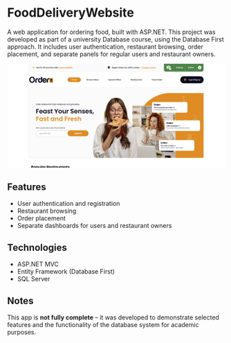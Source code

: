 # FoodDeliveryWebsite
A web application for ordering food, built with ASP.NET. This project was developed as part of a university Database course, using the Database First approach. It includes user authentication, restaurant browsing, order placement, and separate panels for regular users and restaurant owners.

![Strona główna](screenshot.png)

## Features

- User authentication and registration  
- Restaurant browsing  
- Order placement  
- Separate dashboards for users and restaurant owners

## Technologies

- ASP.NET MVC  
- Entity Framework (Database First)  
- SQL Server

## Notes

This app is **not fully complete** – it was developed to demonstrate selected features and the functionality of the database system for academic purposes.
